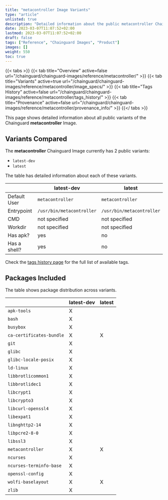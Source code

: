 ```yaml
---
title: "metacontroller Image Variants"
type: "article"
unlisted: true
description: "Detailed information about the public metacontroller Chainguard Image variants"
date: 2023-03-07T11:07:52+02:00
lastmod: 2023-03-07T11:07:52+02:00
draft: false
tags: ["Reference", "Chainguard Images", "Product"]
images: []
weight: 550
toc: true
---
```


{{< tabs >}}
{{< tab title="Overview" active=false url="/chainguard/chainguard-images/reference/metacontroller/" >}}
{{< tab title="Variants" active=true url="/chainguard/chainguard-images/reference/metacontroller/image_specs/" >}}
{{< tab title="Tags History" active=false url="/chainguard/chainguard-images/reference/metacontroller/tags_history/" >}}
{{< tab title="Provenance" active=false url="/chainguard/chainguard-images/reference/metacontroller/provenance_info/" >}}
{{</ tabs >}}

This page shows detailed information about all public variants of the Chainguard **metacontroller** Image.

## Variants Compared
The **metacontroller** Chainguard Image currently has 2 public variants: 

- `latest-dev`
- `latest`

The table has detailed information about each of these variants.

|              | latest-dev                | latest                    |
|--------------|---------------------------|---------------------------|
| Default User | `metacontroller`          | `metacontroller`          |
| Entrypoint   | `/usr/bin/metacontroller` | `/usr/bin/metacontroller` |
| CMD          | not specified             | not specified             |
| Workdir      | not specified             | not specified             |
| Has apk?     | yes                       | no                        |
| Has a shell? | yes                       | no                        |

Check the [tags history page](/chainguard/chainguard-images/reference/metacontroller/tags_history/) for the full list of available tags.

## Packages Included
The table shows package distribution across variants.

|                          | latest-dev | latest |
|--------------------------|------------|--------|
| `apk-tools`              | X          |        |
| `bash`                   | X          |        |
| `busybox`                | X          |        |
| `ca-certificates-bundle` | X          | X      |
| `git`                    | X          |        |
| `glibc`                  | X          |        |
| `glibc-locale-posix`     | X          |        |
| `ld-linux`               | X          |        |
| `libbrotlicommon1`       | X          |        |
| `libbrotlidec1`          | X          |        |
| `libcrypt1`              | X          |        |
| `libcrypto3`             | X          |        |
| `libcurl-openssl4`       | X          |        |
| `libexpat1`              | X          |        |
| `libnghttp2-14`          | X          |        |
| `libpcre2-8-0`           | X          |        |
| `libssl3`                | X          |        |
| `metacontroller`         | X          | X      |
| `ncurses`                | X          |        |
| `ncurses-terminfo-base`  | X          |        |
| `openssl-config`         | X          |        |
| `wolfi-baselayout`       | X          | X      |
| `zlib`                   | X          |        |

